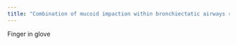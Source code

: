 ```yaml
---
title: "Combination of mucoid impaction within bronchiectatic airways represents what sign?"
---
```

Finger in glove

